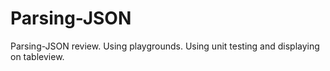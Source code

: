 # Parsing-JSON
Parsing-JSON review. Using playgrounds. Using unit testing and displaying on tableview.
